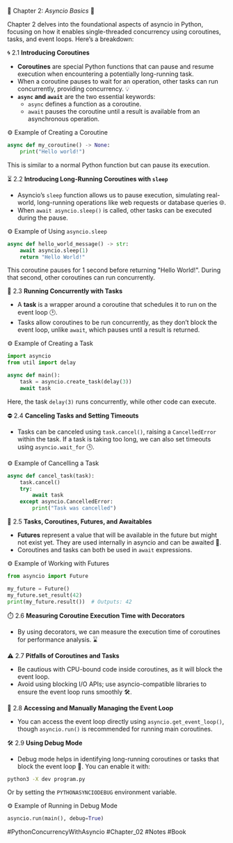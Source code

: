 📘 Chapter 2: *Asyncio Basics* 🚀

Chapter 2 delves into the foundational aspects of asyncio in Python, focusing on how it enables single-threaded concurrency using coroutines, tasks, and event loops. Here’s a breakdown:


🌀 2.1 **Introducing Coroutines**
- **Coroutines** are special Python functions that can pause and resume execution when encountering a potentially long-running task. 
- When a coroutine pauses to wait for an operation, other tasks can run concurrently, providing concurrency. 💡
- **`async` and `await`** are the two essential keywords:
  - `async` defines a function as a coroutine.
  - `await` pauses the coroutine until a result is available from an asynchronous operation.

⚙️ Example of Creating a Coroutine
```python
async def my_coroutine() -> None:
    print("Hello world!")
```
This is similar to a normal Python function but can pause its execution.


⏳ 2.2 **Introducing Long-Running Coroutines with `sleep`**
- Asyncio’s `sleep` function allows us to pause execution, simulating real-world, long-running operations like web requests or database queries 🌐.
- When `await asyncio.sleep()` is called, other tasks can be executed during the pause.

⚙️ Example of Using `asyncio.sleep`
```python
async def hello_world_message() -> str:
    await asyncio.sleep(1)
    return "Hello World!"
```
This coroutine pauses for 1 second before returning "Hello World!". During that second, other coroutines can run concurrently.


🔄 2.3 **Running Concurrently with Tasks**
- A **task** is a wrapper around a coroutine that schedules it to run on the event loop 🕑.
- Tasks allow coroutines to be run concurrently, as they don’t block the event loop, unlike `await`, which pauses until a result is returned.

⚙️ Example of Creating a Task
```python
import asyncio
from util import delay

async def main():
    task = asyncio.create_task(delay(3))
    await task
```
Here, the task `delay(3)` runs concurrently, while other code can execute.


⛔ 2.4 **Canceling Tasks and Setting Timeouts**
- Tasks can be canceled using `task.cancel()`, raising a `CancelledError` within the task. If a task is taking too long, we can also set timeouts using `asyncio.wait_for` 🕒.

⚙️ Example of Cancelling a Task
```python
async def cancel_task(task):
    task.cancel()
    try:
        await task
    except asyncio.CancelledError:
        print("Task was cancelled")
```


💼 2.5 **Tasks, Coroutines, Futures, and Awaitables**
- **Futures** represent a value that will be available in the future but might not exist yet. They are used internally in asyncio and can be awaited 🎯.
- Coroutines and tasks can both be used in `await` expressions.

⚙️ Example of Working with Futures
```python
from asyncio import Future

my_future = Future()
my_future.set_result(42)
print(my_future.result())  # Outputs: 42
```


⏱️ 2.6 **Measuring Coroutine Execution Time with Decorators**
- By using decorators, we can measure the execution time of coroutines for performance analysis. ⌛


⚠️ 2.7 **Pitfalls of Coroutines and Tasks**
- Be cautious with CPU-bound code inside coroutines, as it will block the event loop.
- Avoid using blocking I/O APIs; use asyncio-compatible libraries to ensure the event loop runs smoothly 🛠️.


🔧 2.8 **Accessing and Manually Managing the Event Loop**
- You can access the event loop directly using `asyncio.get_event_loop()`, though `asyncio.run()` is recommended for running main coroutines.


🛠️ 2.9 **Using Debug Mode**
- Debug mode helps in identifying long-running coroutines or tasks that block the event loop 🧐. You can enable it with:
```bash
python3 -X dev program.py
```
Or by setting the `PYTHONASYNCIODEBUG` environment variable.

⚙️ Example of Running in Debug Mode
```python
asyncio.run(main(), debug=True)
```

#PythonConcurrencyWithAsyncio
#Chapter_02
#Notes #Book